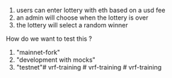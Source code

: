 1. users can enter lottery with eth based on a usd fee
2. an admin will choose when the lottery is over
3. the lottery will select a random winner

How do we want to test this ?

1. "mainnet-fork"
2. "development with mocks"
3. "testnet"#   v r f - t r a i n i n g  
 #   v r f - t r a i n i n g  
 #   v r f - t r a i n i n g  
 